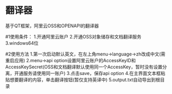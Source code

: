 # 翻译器
基于QT框架，阿里云OSS和OPENAPI的翻译器

#1使用条件：
1.开通阿里云账户
2.开通OSS对象储存和文档翻译服务
3.windows64位

#2使用方法
1.第一次启动默认英文，在左上角menu->language->zh改成中文(需重启应用)
2.menu->api option设置阿里云账户的AccessKeyID和AccessKeySecret(OSS和文档翻译默认使用同一个AccessKey，暂时没有设置分离，开通服务请使用同一账户)
3.点击save，保存api option
4.在主界面文本框粘贴想要翻译的内容，单击翻译按钮(暂仅支持英译中)
5.output.txt自动导出到根目录
